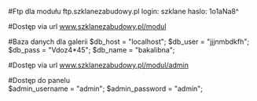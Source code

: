 #Ftp dla modułu
	ftp.szklanezabudowy.pl
	login: szklane
	haslo: 1o1aNa8^

#Dostęp via url
	www.szklanezabudowy.pl/modul

#Baza danych dla galerii
	$db_host = "localhost";
	$db_user = "jjjnmbdkfh";
	$db_pass = "Vdoz4*45";
	$db_name = "bakalibna";

#Dostęp via url
	www.szklanezabudowy.pl/modul/admin

#Dostęp do panelu	
	$admin_username = "admin";
	$admin_password = "admin";

